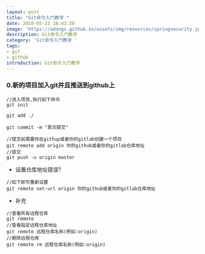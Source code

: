 ```yaml
---
layout: post
title: "Git命令入门教学 "
date: 2018-05-21 18:43:58
image: 'https://adongs.github.io/assets/img/resources/springsecurity.jpg'
description: Git命令入门教学 
category: 'Git命令入门教学 '
tags:
- git
- github
introduction: Git命令入门教学            
---
```


### 0.新的项目加入git并且推送到github上

```shell
//进入项目,执行如下命令
git init

git add ./

git commit -m "首次提交"

//提交前需要你在githup或者你的gitlab创建一个项目
git remote add origin 你的github或者你的gitlab仓库地址 
//提交
git push -u origin master

```
- 设置仓库地址错误?

```shell
//如下即可重新设置
git remote set-url origin 你的github或者你的gitlab仓库地址 

```
- 补充

```shell
//查看所有远程仓库
git remote 
//查看指定远程仓库地址
git remote 远程仓库名称(例如:origin)
//删除远程仓库
git remote rm 远程仓库名称(例如:origin)
```


